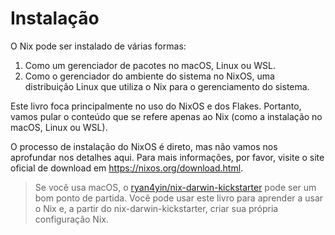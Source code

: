 # Instalação

O Nix pode ser instalado de várias formas:

1. Como um gerenciador de pacotes no macOS, Linux ou WSL.
2. Como o gerenciador do ambiente do sistema no NixOS, uma distribuição Linux que utiliza
   o Nix para o gerenciamento do sistema.

Este livro foca principalmente no uso do NixOS e dos Flakes. Portanto, vamos pular o
conteúdo que se refere apenas ao Nix (como a instalação no macOS, Linux ou WSL).

O processo de instalação do NixOS é direto, mas não vamos nos aprofundar nos detalhes
aqui. Para mais informações, por favor, visite o site oficial de download em
<https://nixos.org/download.html>.

> Se você usa macOS, o
> [ryan4yin/nix-darwin-kickstarter](https://github.com/ryan4yin/nix-darwin-kickstarter)
> pode ser um bom ponto de partida. Você pode usar este livro para aprender a usar o Nix
> e, a partir do nix-darwin-kickstarter, criar sua própria configuração Nix.
